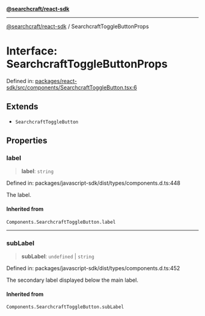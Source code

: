 [**@searchcraft/react-sdk**](../README.md)

***

[@searchcraft/react-sdk](../globals.md) / SearchcraftToggleButtonProps

# Interface: SearchcraftToggleButtonProps

Defined in: [packages/react-sdk/src/components/SearchcraftToggleButton.tsx:6](https://bitbucket.org/madebychalk/searchcraft-javascript-sdks/src/13d0fd25669057ec4d2ef62d1e5c7048e667a0f0/packages/react-sdk/src/components/SearchcraftToggleButton.tsx#lines-6)

## Extends

- `SearchcraftToggleButton`

## Properties

### label

> **label**: `string`

Defined in: packages/javascript-sdk/dist/types/components.d.ts:448

The label.

#### Inherited from

`Components.SearchcraftToggleButton.label`

***

### subLabel

> **subLabel**: `undefined` \| `string`

Defined in: packages/javascript-sdk/dist/types/components.d.ts:452

The secondary label displayed below the main label.

#### Inherited from

`Components.SearchcraftToggleButton.subLabel`
